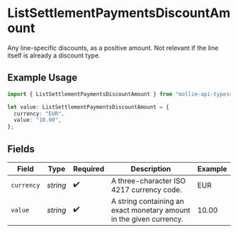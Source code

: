 # ListSettlementPaymentsDiscountAmount

Any line-specific discounts, as a positive amount. Not relevant if the line itself is already a discount
type.

## Example Usage

```typescript
import { ListSettlementPaymentsDiscountAmount } from "mollie-api-typescript/models/operations";

let value: ListSettlementPaymentsDiscountAmount = {
  currency: "EUR",
  value: "10.00",
};
```

## Fields

| Field                                                               | Type                                                                | Required                                                            | Description                                                         | Example                                                             |
| ------------------------------------------------------------------- | ------------------------------------------------------------------- | ------------------------------------------------------------------- | ------------------------------------------------------------------- | ------------------------------------------------------------------- |
| `currency`                                                          | *string*                                                            | :heavy_check_mark:                                                  | A three-character ISO 4217 currency code.                           | EUR                                                                 |
| `value`                                                             | *string*                                                            | :heavy_check_mark:                                                  | A string containing an exact monetary amount in the given currency. | 10.00                                                               |